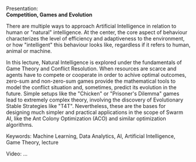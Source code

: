 Presentation:<br/>
<b>Competition, Games and Evolution</b>

<p>There are multiple ways to approach Artificial Intelligence in relation to human or "natural" intelligence. At the center, the core aspect of behaviour characterizes the level of efficiency and adaptiveness to the environment, or how "intelligent" this behaviour looks like, regardless if it refers to human, animal or machine.</p>
<p>
In this lecture, Natural Intelligence is explored under the fundamentals of Game Theory and Conflict Resolution. When resources are scarce and agents have to compete or cooperate in order to achive optimal outcomes, zero-sum and non-zero-sum games provide the mathematical tools to model the conflict situation and, sometimes, predict its evolution in the future. Simple setups like the "Chicken" or "Prisoner's Dilemma" games lead to extremely complex theory, involving the discovery of Evolutionary Stable Strategies like "T4T". Nevertheless, these are the bases for designing much simpler and practical applications in the scope of Swarm AI, like the Ant Colony Optimization (ACO) and similar optimization algorithms.</p>
<p>Keywords: Machine Learning, Data Analytics, AI, Artificial Intelligence, Game Theory, lecture</p>
<p>Video: ...</p>
